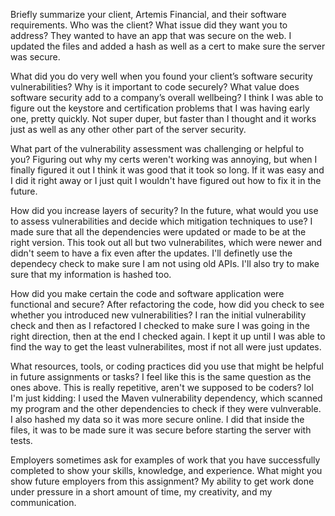 Briefly summarize your client, Artemis Financial, and their software requirements. Who was the client? What issue did they want you to address?
  They wanted to have an app that was secure on the web. I updated the files and added a hash as well as a cert to make sure the server was secure.
  
What did you do very well when you found your client’s software security vulnerabilities? Why is it important to code securely? What value does software security add to a company’s overall wellbeing?
  I think I was able to figure out the keystore and certification problems that I was having early one, pretty quickly. Not super duper, but faster than I thought and it works just as well as any other other part of the server security.
  
What part of the vulnerability assessment was challenging or helpful to you?
  Figuring out why my certs weren't working was annoying, but when I finally figured it out I think it was good that it took so long. If it was easy and I did it right away or I just quit I wouldn't have figured out how to fix it in the future.
  
How did you increase layers of security? In the future, what would you use to assess vulnerabilities and decide which mitigation techniques to use?
  I made sure that all the dependencies were updated or made to be at the right version. This took out all but two vulnerabilites, which were newer and didn't seem to have a fix even after the updates. I'll definetly use the dependecy check to make sure I am not using old APIs. I'll also try to make sure that my information is hashed too.
  
How did you make certain the code and software application were functional and secure? After refactoring the code, how did you check to see whether you introduced new vulnerabilities?
  I ran the initial vulnerability check and then as I refactored I checked to make sure I was going in the right direction, then at the end I checked again. I kept it up until I was able to find the way to get the least vulnerabilites, most if not all were just updates.
  
What resources, tools, or coding practices did you use that might be helpful in future assignments or tasks?
  I feel like this is the same question as the ones above. This is really repetitive, aren't we supposed to be coders? lol I'm just kidding:
  I used the Maven vulnerability dependency, which scanned my program and the other dependencies to check if they were vulnverable. I also hashed my data so it was more secure online. I did that inside the files, it was to be made sure it was secure before starting the server with tests.
  
Employers sometimes ask for examples of work that you have successfully completed to show your skills, knowledge, and experience. What might you show future employers from this assignment?
  My ability to get work done under pressure in a short amount of time, my creativity, and my communication.
  
